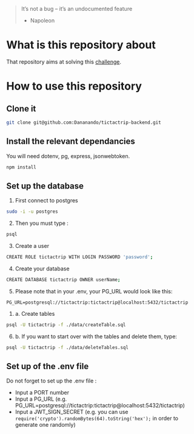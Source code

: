 > It’s not a bug – it’s an undocumented feature
> - Napoleon

# What is this repository about

That repository aims at solving this [challenge](https://docs.google.com/document/d/1DW2fKidrl5qV1ZvpmysqEMpoqbYjaRQhOJneYnfhzNs/edit).

# How to use this repository

## Clone it

```bash
git clone git@github.com:Dananando/tictactrip-backend.git
```

## Install the relevant dependancies

You will need dotenv, pg, express, jsonwebtoken.

```bash
npm install
```

## Set up the database

1. First connect to postgres

```bash
sudo -i -u postgres
```

2. Then you must type :

```bash
psql
```

3. Create a user

```bash
CREATE ROLE tictactrip WITH LOGIN PASSWORD 'password';
```

4. Create your database

```bash
CREATE DATABASE tictactrip OWNER userName;
```

5. Please note that in your .env, your PG_URL would look like this:

```
PG_URL=postgresql://tictactrip:tictactrip@localhost:5432/tictactrip
```

1. a. Create tables
```bash
psql -U tictactrip -f ./data/createTable.sql
```

6. b. If you want to start over with the tables and delete them, type:
```bash
psql -U tictactrip -f ./data/deleteTables.sql
```

## Set up of the .env file

Do not forget to set up the .env file :
- Input a PORT number
- Input a PG_URL (e.g. PG_URL=postgresql://tictactrip:tictactrip@localhost:5432/tictactrip)
- Input a JWT_SIGN_SECRET (e.g. you can use ```require('crypto').randomBytes(64).toString('hex');``` in order to generate one randomly)
